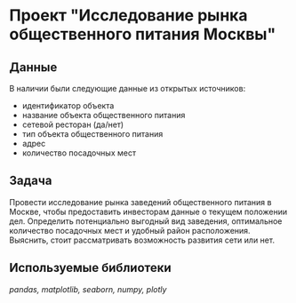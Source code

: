 # Проект "Исследование рынка общественного питания Москвы"
## Данные
В наличии были следующие данные из открытых источников:
- идентификатор объекта
- название объекта общественного питания
- сетевой ресторан (да/нет)
- тип объекта общественного питания
- адрес
- количество посадочных мест
## Задача 
Провести исследование рынка заведений общественного питания в Москве, чтобы предоставить инвесторам данные о текущем положении дел. Определить потенциально выгодный вид заведения, оптимальное количество посадочных мест и удобный район расположения. Выяснить, стоит рассматривать возможность развития сети или нет.
## Используемые библиотеки 
*pandas, matplotlib, seaborn, numpy, plotly*
